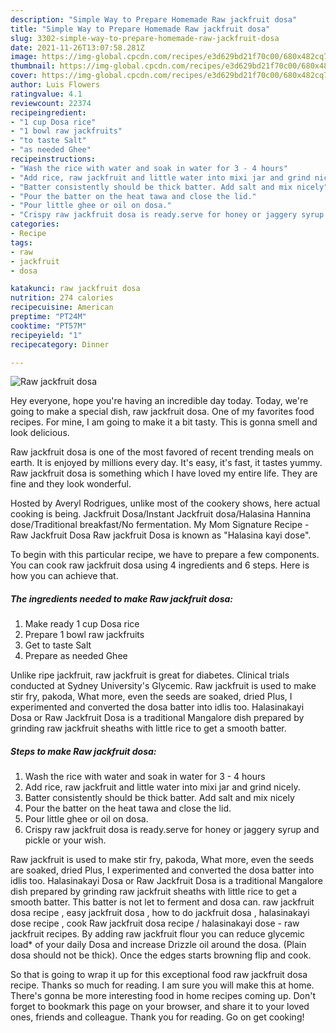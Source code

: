 ```yaml
---
description: "Simple Way to Prepare Homemade Raw jackfruit dosa"
title: "Simple Way to Prepare Homemade Raw jackfruit dosa"
slug: 3302-simple-way-to-prepare-homemade-raw-jackfruit-dosa
date: 2021-11-26T13:07:58.281Z
image: https://img-global.cpcdn.com/recipes/e3d629bd21f70c00/680x482cq70/raw-jackfruit-dosa-recipe-main-photo.jpg
thumbnail: https://img-global.cpcdn.com/recipes/e3d629bd21f70c00/680x482cq70/raw-jackfruit-dosa-recipe-main-photo.jpg
cover: https://img-global.cpcdn.com/recipes/e3d629bd21f70c00/680x482cq70/raw-jackfruit-dosa-recipe-main-photo.jpg
author: Luis Flowers
ratingvalue: 4.1
reviewcount: 22374
recipeingredient:
- "1 cup Dosa rice"
- "1 bowl raw jackfruits"
- "to taste Salt"
- "as needed Ghee"
recipeinstructions:
- "Wash the rice with water and soak in water for 3 - 4 hours"
- "Add rice, raw jackfruit and little water into mixi jar and grind nicely."
- "Batter consistently should be thick batter. Add salt and mix nicely"
- "Pour the batter on the heat tawa and close the lid."
- "Pour little ghee or oil on dosa."
- "Crispy raw jackfruit dosa is ready.serve for honey or jaggery syrup and pickle or your wish."
categories:
- Recipe
tags:
- raw
- jackfruit
- dosa

katakunci: raw jackfruit dosa 
nutrition: 274 calories
recipecuisine: American
preptime: "PT24M"
cooktime: "PT57M"
recipeyield: "1"
recipecategory: Dinner

---
```



![Raw jackfruit dosa](https://img-global.cpcdn.com/recipes/e3d629bd21f70c00/680x482cq70/raw-jackfruit-dosa-recipe-main-photo.jpg)

Hey everyone, hope you're having an incredible day today. Today, we're going to make a special dish, raw jackfruit dosa. One of my favorites food recipes. For mine, I am going to make it a bit tasty. This is gonna smell and look delicious.

Raw jackfruit dosa is one of the most favored of recent trending meals on earth. It is enjoyed by millions every day. It's easy, it's fast, it tastes yummy. Raw jackfruit dosa is something which I have loved my entire life. They are fine and they look wonderful.

Hosted by Averyl Rodrigues, unlike most of the cookery shows, here actual cooking is being. Jackfruit Dosa/Instant Jackfruit dosa/Halasina Hannina dose/Traditional breakfast/No fermentation. My Mom Signature Recipe - Raw Jackfruit Dosa Raw jackfruit Dosa is known as &#34;Halasina kayi dose&#34;.


To begin with this particular recipe, we have to prepare a few components. You can cook raw jackfruit dosa using 4 ingredients and 6 steps. Here is how you can achieve that.

<!--inarticleads1-->

##### The ingredients needed to make Raw jackfruit dosa:

1. Make ready 1 cup Dosa rice
1. Prepare 1 bowl raw jackfruits
1. Get to taste Salt
1. Prepare as needed Ghee


Unlike ripe jackfruit, raw jackfruit is great for diabetes. Clinical trials conducted at Sydney University&#39;s Glycemic. Raw jackfruit is used to make stir fry, pakoda, What more, even the seeds are soaked, dried Plus, I experimented and converted the dosa batter into idlis too. Halasinakayi Dosa or Raw Jackfruit Dosa is a traditional Mangalore dish prepared by grinding raw jackfruit sheaths with little rice to get a smooth batter. 

<!--inarticleads2-->

##### Steps to make Raw jackfruit dosa:

1. Wash the rice with water and soak in water for 3 - 4 hours
1. Add rice, raw jackfruit and little water into mixi jar and grind nicely.
1. Batter consistently should be thick batter. Add salt and mix nicely
1. Pour the batter on the heat tawa and close the lid.
1. Pour little ghee or oil on dosa.
1. Crispy raw jackfruit dosa is ready.serve for honey or jaggery syrup and pickle or your wish.


Raw jackfruit is used to make stir fry, pakoda, What more, even the seeds are soaked, dried Plus, I experimented and converted the dosa batter into idlis too. Halasinakayi Dosa or Raw Jackfruit Dosa is a traditional Mangalore dish prepared by grinding raw jackfruit sheaths with little rice to get a smooth batter. This batter is not let to ferment and dosa can. raw jackfruit dosa recipe , easy jackfruit dosa , how to do jackfruit dosa , halasinakayi dose recipe , cook Raw jackfruit dosa recipe / halasinakayi dose - raw jackfruit recipes. By adding raw jackfruit flour you can reduce glycemic load* of your daily Dosa and increase Drizzle oil around the dosa. (Plain dosa should not be thick). Once the edges starts browning flip and cook. 

So that is going to wrap it up for this exceptional food raw jackfruit dosa recipe. Thanks so much for reading. I am sure you will make this at home. There's gonna be more interesting food in home recipes coming up. Don't forget to bookmark this page on your browser, and share it to your loved ones, friends and colleague. Thank you for reading. Go on get cooking!
